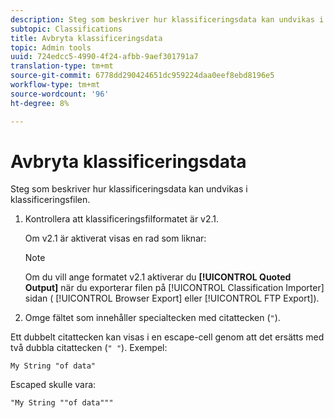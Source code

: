 ```yaml
---
description: Steg som beskriver hur klassificeringsdata kan undvikas i klassificeringsfilen.
subtopic: Classifications
title: Avbryta klassificeringsdata
topic: Admin tools
uuid: 724edcc5-4990-4f24-afbb-9aef301791a7
translation-type: tm+mt
source-git-commit: 6778dd290424651dc959224daa0eef8ebd8196e5
workflow-type: tm+mt
source-wordcount: '96'
ht-degree: 8%

---
```



# Avbryta klassificeringsdata

Steg som beskriver hur klassificeringsdata kan undvikas i klassificeringsfilen.

<!--Meike, please check this page against orginal. It might be missing information. -->

1. Kontrollera att klassificeringsfilformatet är v2.1.

   Om v2.1 är aktiverat visas en rad som liknar:

   >[!NOTE]
   >
   >Om du vill ange formatet v2.1 aktiverar du **[!UICONTROL Quoted Output]** när du exporterar filen på [!UICONTROL Classification Importer] sidan ( [!UICONTROL Browser Export] eller [!UICONTROL FTP Export]).

1. Omge fältet som innehåller specialtecken med citattecken (`"`).

Ett dubbelt citattecken kan visas i en escape-cell genom att det ersätts med två dubbla citattecken (`" "`). Exempel:

```
My String "of data"
```

Escaped skulle vara:

```
"My String ""of data"""
```
